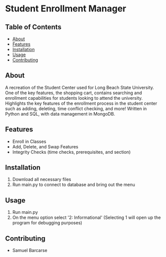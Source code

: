 # Student Enrollment Manager

## Table of Contents

- [About](#about)
- [Features](#features)
- [Installation](#installation)
- [Usage](#usage)
- [Contributing](#contributing)

## About

A recreation of the Student Center used for Long Beach State University. One of the key features, the shopping cart, contains searching and enrollment capabilities for students looking to attend the university. Highlights the key features of the enrollment process in the student center such as adding, deleting, time conflict checking, and more! Written in Python and SQL, with data management in MongoDB.

## Features

- Enroll in Classes
- Add, Delete, and Swap Features
- Integrity Checks (time checks, prerequisites, and section)

## Installation

1. Download all necessary files
2. Run main.py to connect to database and bring out the menu

## Usage

1. Run main.py
2. On the menu option select '2: Informational' (Selecting 1 will open up the program for debugging purposes)

## Contributing

- Samuel Barcarse
